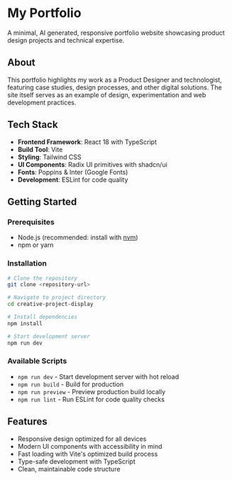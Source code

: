 # My Portfolio

A minimal, AI generated, responsive portfolio website showcasing product design projects and technical expertise.

## About

This portfolio highlights my work as a Product Designer and technologist, featuring case studies, design processes, and other digital solutions. The site itself serves as an example of design, experimentation and web development practices.

## Tech Stack

- **Frontend Framework**: React 18 with TypeScript
- **Build Tool**: Vite
- **Styling**: Tailwind CSS
- **UI Components**: Radix UI primitives with shadcn/ui
- **Fonts**: Poppins & Inter (Google Fonts)
- **Development**: ESLint for code quality

## Getting Started

### Prerequisites
- Node.js (recommended: install with [nvm](https://github.com/nvm-sh/nvm#installing-and-updating))
- npm or yarn

### Installation

```bash
# Clone the repository
git clone <repository-url>

# Navigate to project directory
cd creative-project-display

# Install dependencies
npm install

# Start development server
npm run dev
```

### Available Scripts

- `npm run dev` - Start development server with hot reload
- `npm run build` - Build for production
- `npm run preview` - Preview production build locally
- `npm run lint` - Run ESLint for code quality checks

## Features

- Responsive design optimized for all devices
- Modern UI components with accessibility in mind
- Fast loading with Vite's optimized build process
- Type-safe development with TypeScript
- Clean, maintainable code structure
